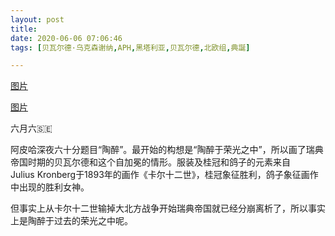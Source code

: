 ```yaml
---
layout: post
title: 
date: 2020-06-06 07:06:46
tags: [贝瓦尔德·乌克森谢纳,APH,黑塔利亚,贝瓦尔德,北欧组,典誕]

---
```


[图片](https://raw.githubusercontent.com/ArthiiNW/Arthliams/master/images/20200606%20edit%20text%20copy.jpg)

[图片](https://raw.githubusercontent.com/ArthiiNW/Arthliams/master/images/20200606%20edit%20text.jpg)


六月六🇸🇪

阿皮哈深夜六十分题目“陶醉”。最开始的构想是“陶醉于荣光之中”，所以画了瑞典帝国时期的贝瓦尔德和这个自加冕的情形。服装及桂冠和鸽子的元素来自Julius Kronberg于1893年的画作《卡尔十二世》，桂冠象征胜利，鸽子象征画作中出现的胜利女神。

但事实上从卡尔十二世输掉大北方战争开始瑞典帝国就已经分崩离析了，所以事实上是陶醉于过去的荣光之中呢。



